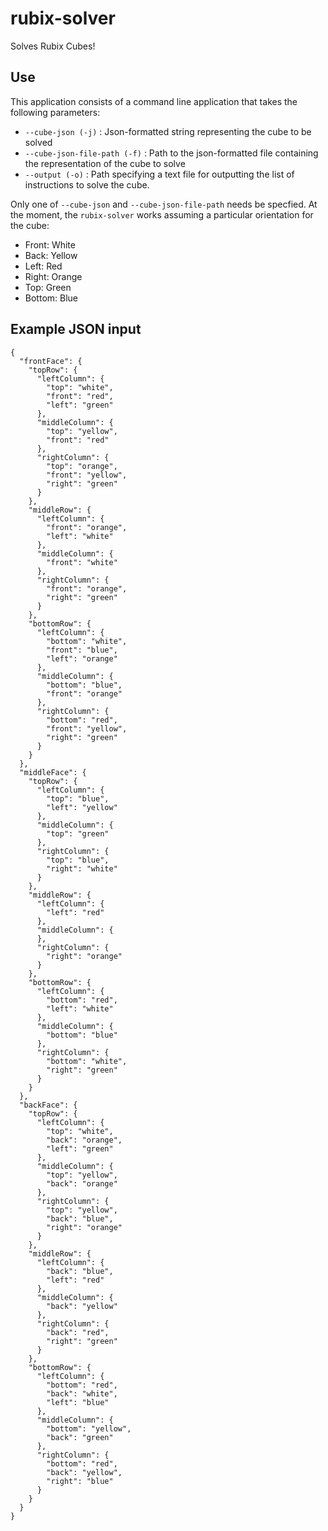 # rubix-solver
Solves Rubix Cubes!


## Use
This application consists of a command line application that takes the following parameters:

- `--cube-json (-j)` : Json-formatted string representing the cube to be solved
- `--cube-json-file-path (-f)` : Path to the json-formatted file containing the representation of the cube to solve
- `--output (-o)` : Path specifying a text file for outputting the list of instructions to solve the cube.

Only one of `--cube-json` and `--cube-json-file-path` needs be specfied.
At the moment, the `rubix-solver` works assuming a particular orientation for the cube:
- Front: White
- Back: Yellow
- Left: Red
- Right: Orange
- Top: Green
- Bottom: Blue

## Example JSON input
```
{
  "frontFace": {
    "topRow": {
      "leftColumn": {
        "top": "white",
        "front": "red",
        "left": "green"
      },
      "middleColumn": {
        "top": "yellow",
        "front": "red"
      },
      "rightColumn": {
        "top": "orange",
        "front": "yellow",
        "right": "green"
      }
    },
    "middleRow": {
      "leftColumn": {
        "front": "orange",
        "left": "white"
      },
      "middleColumn": {
        "front": "white"
      },
      "rightColumn": {
        "front": "orange",
        "right": "green"
      }
    },
    "bottomRow": {
      "leftColumn": {
        "bottom": "white",
        "front": "blue",
        "left": "orange"
      },
      "middleColumn": {
        "bottom": "blue",
        "front": "orange"
      },
      "rightColumn": {
        "bottom": "red",
        "front": "yellow",
        "right": "green"
      }
    }
  },
  "middleFace": {
    "topRow": {
      "leftColumn": {
        "top": "blue",
        "left": "yellow"
      },
      "middleColumn": {
        "top": "green"
      },
      "rightColumn": {
        "top": "blue",
        "right": "white"
      }
    },
    "middleRow": {
      "leftColumn": {
        "left": "red"
      },
      "middleColumn": {
      },
      "rightColumn": {
        "right": "orange"
      }
    },
    "bottomRow": {
      "leftColumn": {
        "bottom": "red",
        "left": "white"
      },
      "middleColumn": {
        "bottom": "blue"
      },
      "rightColumn": {
        "bottom": "white",
        "right": "green"
      }
    }
  },
  "backFace": {
    "topRow": {
      "leftColumn": {
        "top": "white",
        "back": "orange",
        "left": "green"
      },
      "middleColumn": {
        "top": "yellow",
        "back": "orange"
      },
      "rightColumn": {
        "top": "yellow",
        "back": "blue",
        "right": "orange"
      }
    },
    "middleRow": {
      "leftColumn": {
        "back": "blue",
        "left": "red"
      },
      "middleColumn": {
        "back": "yellow"
      },
      "rightColumn": {
        "back": "red",
        "right": "green"
      }
    },
    "bottomRow": {
      "leftColumn": {
        "bottom": "red",
        "back": "white",
        "left": "blue"
      },
      "middleColumn": {
        "bottom": "yellow",
        "back": "green"
      },
      "rightColumn": {
        "bottom": "red",
        "back": "yellow",
        "right": "blue"
      }
    }
  }
}
```

